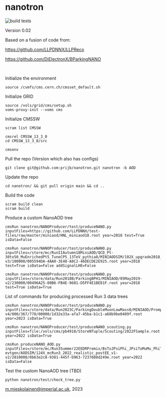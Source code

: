 # nanotron

![build tests](https://travis-ci.org/mieskolainen/nanotron.svg?branch=master)

Version 0.02

Based on a fusion of code from:

https://github.com/LLPDNNX/LLPReco

https://github.com/DiElectronX/BParkingNANO

</br>

Initialize the environment
```
source /cvmfs/cms.cern.ch/cmsset_default.sh
```

Initialize GRID
```
source /vols/grid/cms/setup.sh
voms-proxy-init --voms cms
```

Initialize CMSSW
```
scram list CMSSW

cmsrel CMSSW_13_3_0
cd CMSSW_13_3_0/src

cmsenv
```

Pull the repo (Version which also has configs)
```
git clone git@github.com:prijb/nanotron.git nanotron -b AOD
```

Update the repo
```
cd nanotron/ && git pull origin main && cd ..
```

Build the code
```
scram build clean
scram build
```

Produce a custom NanoAOD tree
```
cmsRun nanotron/NANOProducer/test/produceNANO.py inputFiles=https://github.com/LLPDNNX/test-files/raw/master/miniaod/HNL_miniaod18.root year=2018 test=True isData=False

cmsRun nanotron/NANOProducer/test/produceNANO.py inputFiles=/store/mc/RunIIAutumn18MiniAOD/QCD_Pt-30to50_MuEnrichedPt5_TuneCP5_13TeV_pythia8/MINIAODSIM/102X_upgrade2018_realistic_v15-v3/100000/005594DA-4AA0-3E48-A8C2-46DECDE2E925.root year=2018 test=True isData=False addSignalLHE=False

cmsRun nanotron/NANOProducer/test/produceNANO.py inputFiles=/store/data/Run2018B/ParkingBPH1/MINIAOD/05May2019-v2/230000/00496A25-08B6-FB4E-9681-D5FF4E1BE81F.root year=2018 test=True isData=True
```

List of commands for producing processed Run 3 data trees 
```
cmsRun nanotron/NANOProducer/test/produceNANO.py inputFiles=/store/data/Run2023C/ParkingDoubleMuonLowMass0/MINIAOD/PromptReco-v4/000/367/770/00000/1d32e33a-afa7-45ba-b1c1-a68b9be0409f.root year=2023 isData=True

cmsRun nanotron/NANOProducer/test/produceNANO_scouting.py inputFiles=file:/vols/cms/pb4918/StoreNTuple/Scouting/2022FSample.root year=2022 isData=True

cmsRun produceNANO_AOD.py inputFiles=/store/mc/Run3Summer22EEDRPremix/BsToJPsiPhi_JPsiToMuMu_PhiToKK_SoftQCDnonD_TuneCP5_13p6TeV_pythia8-evtgen/AODSIM/124X_mcRun3_2022_realistic_postEE_v1-v2/2810000/0b63e2c8-9381-445f-b963-7237608d249e.root year=2022 isData=False
```

Test the custom NanoAOD tree (TBD)
```
python nanotron/test/check_tree.py
```


m.mieskolainen@imperial.ac.uk, 2023
